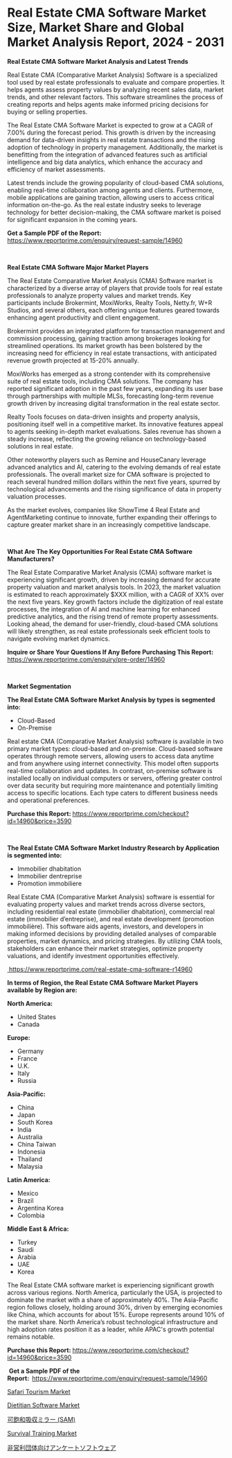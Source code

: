 <p><h1>Real Estate CMA Software Market Size, Market Share and Global Market Analysis Report, 2024 - 2031</h1></p><p><strong>Real Estate CMA Software Market Analysis and Latest Trends</strong></p>
<p><p>Real Estate CMA (Comparative Market Analysis) Software is a specialized tool used by real estate professionals to evaluate and compare properties. It helps agents assess property values by analyzing recent sales data, market trends, and other relevant factors. This software streamlines the process of creating reports and helps agents make informed pricing decisions for buying or selling properties.</p><p>The Real Estate CMA Software Market is expected to grow at a CAGR of 7.00% during the forecast period. This growth is driven by the increasing demand for data-driven insights in real estate transactions and the rising adoption of technology in property management. Additionally, the market is benefitting from the integration of advanced features such as artificial intelligence and big data analytics, which enhance the accuracy and efficiency of market assessments.</p><p>Latest trends include the growing popularity of cloud-based CMA solutions, enabling real-time collaboration among agents and clients. Furthermore, mobile applications are gaining traction, allowing users to access critical information on-the-go. As the real estate industry seeks to leverage technology for better decision-making, the CMA software market is poised for significant expansion in the coming years.</p></p>
<p><strong>Get a Sample PDF of the Report:&nbsp;</strong> <a href="https://www.reportprime.com/enquiry/request-sample/14960">https://www.reportprime.com/enquiry/request-sample/14960</a></p>
<p>&nbsp;</p>
<p><strong>Real Estate CMA Software Major Market Players</strong></p>
<p><p>The Real Estate Comparative Market Analysis (CMA) Software market is characterized by a diverse array of players that provide tools for real estate professionals to analyze property values and market trends. Key participants include Brokermint, MoxiWorks, Realty Tools, Netty.fr, W+R Studios, and several others, each offering unique features geared towards enhancing agent productivity and client engagement.</p><p>Brokermint provides an integrated platform for transaction management and commission processing, gaining traction among brokerages looking for streamlined operations. Its market growth has been bolstered by the increasing need for efficiency in real estate transactions, with anticipated revenue growth projected at 15-20% annually.</p><p>MoxiWorks has emerged as a strong contender with its comprehensive suite of real estate tools, including CMA solutions. The company has reported significant adoption in the past few years, expanding its user base through partnerships with multiple MLSs, forecasting long-term revenue growth driven by increasing digital transformation in the real estate sector.</p><p>Realty Tools focuses on data-driven insights and property analysis, positioning itself well in a competitive market. Its innovative features appeal to agents seeking in-depth market evaluations. Sales revenue has shown a steady increase, reflecting the growing reliance on technology-based solutions in real estate.</p><p>Other noteworthy players such as Remine and HouseCanary leverage advanced analytics and AI, catering to the evolving demands of real estate professionals. The overall market size for CMA software is projected to reach several hundred million dollars within the next five years, spurred by technological advancements and the rising significance of data in property valuation processes.</p><p>As the market evolves, companies like ShowTime 4 Real Estate and AgentMarketing continue to innovate, further expanding their offerings to capture greater market share in an increasingly competitive landscape.</p></p>
<p>&nbsp;</p>
<p><strong>What Are The Key Opportunities For Real Estate CMA Software Manufacturers?</strong></p>
<p><p>The Real Estate Comparative Market Analysis (CMA) software market is experiencing significant growth, driven by increasing demand for accurate property valuation and market analysis tools. In 2023, the market valuation is estimated to reach approximately $XXX million, with a CAGR of XX% over the next five years. Key growth factors include the digitization of real estate processes, the integration of AI and machine learning for enhanced predictive analytics, and the rising trend of remote property assessments. Looking ahead, the demand for user-friendly, cloud-based CMA solutions will likely strengthen, as real estate professionals seek efficient tools to navigate evolving market dynamics.</p></p>
<p><strong>Inquire or Share Your Questions If Any Before Purchasing This Report:</strong> <a href="https://www.reportprime.com/enquiry/pre-order/14960">https://www.reportprime.com/enquiry/pre-order/14960</a></p>
<p>&nbsp;</p>
<p><strong>Market Segmentation</strong></p>
<p><strong>The Real Estate CMA Software Market Analysis by types is segmented into:</strong></p>
<p><ul><li>Cloud-Based</li><li>On-Premise</li></ul></p>
<p><p>Real estate CMA (Comparative Market Analysis) software is available in two primary market types: cloud-based and on-premise. Cloud-based software operates through remote servers, allowing users to access data anytime and from anywhere using internet connectivity. This model often supports real-time collaboration and updates. In contrast, on-premise software is installed locally on individual computers or servers, offering greater control over data security but requiring more maintenance and potentially limiting access to specific locations. Each type caters to different business needs and operational preferences.</p></p>
<p><strong>Purchase this Report:&nbsp;</strong><a href="https://www.reportprime.com/checkout?id=14960&price=3590">https://www.reportprime.com/checkout?id=14960&price=3590</a></p>
<p>&nbsp;</p>
<p><strong>The Real Estate CMA Software Market Industry Research by Application is segmented into:</strong></p>
<p><ul><li>Immobilier dhabitation</li><li>Immobilier dentreprise</li><li>Promotion immobiliere</li></ul></p>
<p><p>Real Estate CMA (Comparative Market Analysis) software is essential for evaluating property values and market trends across diverse sectors, including residential real estate (immobilier dhabitation), commercial real estate (immobilier d’entreprise), and real estate development (promotion immobilière). This software aids agents, investors, and developers in making informed decisions by providing detailed analyses of comparable properties, market dynamics, and pricing strategies. By utilizing CMA tools, stakeholders can enhance their market strategies, optimize property valuations, and identify investment opportunities effectively.</p></p>
<p><a href="https://www.reportprime.com/real-estate-cma-software-r14960">&nbsp;https://www.reportprime.com/real-estate-cma-software-r14960</a></p>
<p><strong>In terms of Region, the Real Estate CMA Software Market Players available by Region are:</strong></p>
<p>
    <p> <strong> North America: </strong>
        <ul>
            <li>United States</li>
            <li>Canada</li>
        </ul>
        </p> 
    <p> <strong> Europe: </strong>
        <ul>
            <li>Germany</li>
            <li>France</li>
            <li>U.K.</li>
            <li>Italy</li>
            <li>Russia</li>
        </ul>
        </p> 
    <p> <strong> Asia-Pacific: </strong>
        <ul>
            <li>China</li>
            <li>Japan</li>
            <li>South Korea</li>
            <li>India</li>
            <li>Australia</li>
            <li>China Taiwan</li>
            <li>Indonesia</li>
            <li>Thailand</li>
            <li>Malaysia</li>
        </ul>
        </p> 
    <p> <strong> Latin America: </strong>
        <ul>
            <li>Mexico</li>
            <li>Brazil</li>
            <li>Argentina Korea</li>
            <li>Colombia</li>
        </ul>
        </p> 
    <p> <strong> Middle East & Africa: </strong>
        <ul>
            <li>Turkey</li>
            <li>Saudi</li>
            <li>Arabia</li>
            <li>UAE</li>
            <li>Korea</li>
        </ul>
    </p>
    </p>
<p><p>The Real Estate CMA software market is experiencing significant growth across various regions. North America, particularly the USA, is projected to dominate the market with a share of approximately 40%. The Asia-Pacific region follows closely, holding around 30%, driven by emerging economies like China, which accounts for about 15%. Europe represents around 10% of the market share. North America’s robust technological infrastructure and high adoption rates position it as a leader, while APAC's growth potential remains notable.</p></p>
<p><strong>Purchase this Report: </strong><a href="https://www.reportprime.com/checkout?id=14960&price=3590">https://www.reportprime.com/checkout?id=14960&price=3590</a></p>
<p>&nbsp;<strong>Get a Sample PDF of the Report:&nbsp;&nbsp;</strong><a href="https://www.reportprime.com/enquiry/request-sample/14960">https://www.reportprime.com/enquiry/request-sample/14960</a></p>
<p><strong></strong></p>
<p><p><a href="https://www.linkedin.com/pulse/how-regions-adapting-safari-tourism-market-global-trends-overview-ovtpf?trackingId=vJRoumFtQTuzOpoQqQD0jw%3D%3D">Safari Tourism Market</a></p><p><a href="https://github.com/JamesCox407/Market-Research-Report-List-1/blob/main/dietitian-software-market.md">Dietitian Software Market</a></p><p><a href="https://medium.com/@zionmetz1960/saturable-absorber-mirror-sam-market-%E3%81%AE%E3%82%B0%E3%83%AD%E3%83%BC%E3%83%90%E3%83%AB%E5%B8%82%E5%A0%B4%E6%A6%82%E8%A6%81%E3%81%AF-%E4%B8%96%E7%95%8C%E3%81%8A%E3%82%88%E3%81%B3%E4%B8%BB%E8%A6%81%E5%B8%82%E5%A0%B4%E3%81%AB%E3%81%8A%E3%81%91%E3%82%8B%E6%A5%AD%E7%95%8C%E3%81%AB%E5%BD%B1%E9%9F%BF%E3%82%92%E4%B8%8E%E3%81%88%E3%82%8B%E4%B8%BB%E8%A6%81%E3%81%AA%E3%83%88%E3%83%AC%E3%83%B3%E3%83%89%E3%81%AB%E3%81%A4%E3%81%84%E3%81%A6-%E7%8B%AC%E8%87%AA%E3%81%AE%E8%A6%96%E7%82%B9%E3%82%92%E6%8F%90%E4%BE%9B%E3%81%97%E3%81%BE%E3%81%99-627c9f554169">可飽和吸収ミラー (SAM)</a></p><p><a href="https://www.linkedin.com/pulse/global-perspectives-survival-training-market-trends-forecast-l4wtf?trackingId=JLM2CpxJQZyM0pyGph3I2Q%3D%3D">Survival Training Market</a></p><p><a href="https://medium.com/@zionmetz1960/survey-software-for-non-profits-market-%E3%81%AE%E3%82%B0%E3%83%AD%E3%83%BC%E3%83%90%E3%83%AB%E5%B8%82%E5%A0%B4%E6%A6%82%E8%A6%81%E3%81%AF-%E4%B8%96%E7%95%8C%E3%81%8A%E3%82%88%E3%81%B3%E4%B8%BB%E8%A6%81%E5%B8%82%E5%A0%B4%E3%81%AB%E3%81%8A%E3%81%91%E3%82%8B%E6%A5%AD%E7%95%8C%E3%81%AB%E5%BD%B1%E9%9F%BF%E3%82%92%E4%B8%8E%E3%81%88%E3%82%8B%E4%B8%BB%E8%A6%81%E3%81%AA%E3%83%88%E3%83%AC%E3%83%B3%E3%83%89%E3%81%AB%E3%81%A4%E3%81%84%E3%81%A6-%E7%8B%AC%E8%87%AA%E3%81%AE%E8%A6%96%E7%82%B9%E3%82%92%E6%8F%90%E4%BE%9B%E3%81%97%E3%81%BE%E3%81%99-c5ade999fffc">非営利団体向けアンケートソフトウェア</a></p></p>